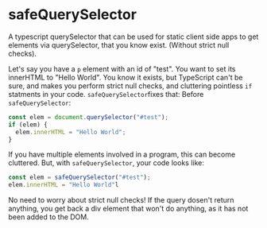 # safeQuerySelector
A typescript querySelector that can be used for static client side apps to get elements via querySelector, that you know exist. (Without strict null checks).

Let's say you have a ```p``` element with an id of "test". You want to set its innerHTML to "Hello World". You know it exists, but TypeScript can't be sure, and makes you perform strict null checks, and cluttering pointless ```if``` statments in your code. ```safeQuerySelector```fixes that: 
Before ```safeQuerySelector```:
```ts
const elem = document.querySelector("#test");
if (elem) {
  elem.innerHTML = "Hello World";
}
```
If you have multiple elements involved in a program, this can become cluttered. But, with ```safeQuerySelector```, your code looks like:
```ts
const elem = safeQuerySelector("#test");
elem.innerHTML = "Hello World"l
```
No need to worry about strict null checks! If the query dosen't return anything, you get back a div element that won't do anything, as it has not been added to the DOM.
